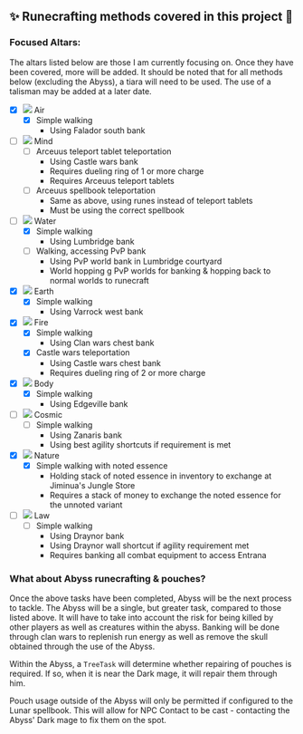 ## ✨ Runecrafting methods covered in this project 🗿

### Focused Altars:

The altars listed below are those I am currently focusing on.
Once they have been covered, more will be added.
It should be noted that for all methods below (excluding the Abyss), a tiara will need to be used.
The use of a talisman may be added at a later date.

- [x] ![](https://i.imgur.com/rYxo1cJ.png) Air
    - [x] Simple walking
        - Using Falador south bank
- [ ] ![](https://i.imgur.com/1wfOVgd.png) Mind
    - [ ] Arceuus teleport tablet teleportation
        - Using Castle wars bank
        - Requires dueling ring of 1 or more charge
        - Requires Arceuus teleport tablets
    - [ ] Arceuus spellbook teleportation
        - Same as above, using runes instead of teleport tablets
        - Must be using the correct spellbook
- [ ] ![](https://i.imgur.com/twU9UVe.png) Water
    - [X] Simple walking
        - Using Lumbridge bank
    - [ ] Walking, accessing PvP bank
        - Using PvP world bank in Lumbridge courtyard
        - World hopping g PvP worlds for banking & hopping back to normal worlds to runecraft
- [X] ![](https://i.imgur.com/t9cqIz6.png) Earth
    - [X] Simple walking
        - Using Varrock west bank
- [X] ![](https://i.imgur.com/GKpGwUA.png) Fire
    - [X] Simple walking
        - Using Clan wars chest bank
    - [x] Castle wars teleportation
        - Using Castle wars chest bank
        - Requires dueling ring of 2 or more charge
- [X] ![](https://i.imgur.com/K3uoxC6.png) Body
    - [X] Simple walking
        - Using Edgeville bank
- [ ] ![](https://i.imgur.com/9AY11jc.png) Cosmic
    - [ ] Simple walking
        - Using Zanaris bank
        - Using best agility shortcuts if requirement is met
- [X] ![](https://i.imgur.com/ONEDg0D.png) Nature
    - [X] Simple walking with noted essence
        - Holding stack of noted essence in inventory to exchange at Jiminua's Jungle Store
        - Requires a stack of money to exchange the noted essence for the unnoted variant
- [ ] ![](https://i.imgur.com/lUCSZJp.png) Law
    - [ ] Simple walking
        - Using Draynor bank
        - Using Draynor wall shortcut if agility requirement met
        - Requires banking all combat equipment to access Entrana
 
 ### What about Abyss runecrafting & pouches?
 
 Once the above tasks have been completed, Abyss will be the next process to tackle.
 The Abyss will be a single, but greater task, compared to those listed above.
 It will have to take into account the risk for being killed by other players as well as creatures within the abyss.
 Banking will be done through clan wars to replenish run energy as well as remove the skull obtained through the use of the Abyss.
 
 
 Within the Abyss, a `TreeTask` will determine whether repairing of pouches is required.
 If so, when it is near the Dark mage, it will repair them through him.
 
 Pouch usage outside of the Abyss will only be permitted if configured to the Lunar spellbook.
 This will allow for NPC Contact to be cast - contacting the Abyss' Dark mage to fix them on the spot.
 
     
